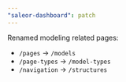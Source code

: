 ```yaml
---
"saleor-dashboard": patch
---
```


Renamed modeling related pages:
- `/pages` -> `/models`
- `/page-types` -> `/model-types`
- `/navigation` -> `/structures`
